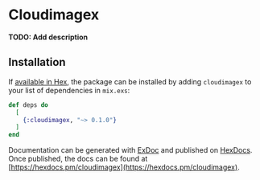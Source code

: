 # Cloudimagex

**TODO: Add description**

## Installation

If [available in Hex](https://hex.pm/docs/publish), the package can be installed
by adding `cloudimagex` to your list of dependencies in `mix.exs`:

```elixir
def deps do
  [
    {:cloudimagex, "~> 0.1.0"}
  ]
end
```

Documentation can be generated with [ExDoc](https://github.com/elixir-lang/ex_doc)
and published on [HexDocs](https://hexdocs.pm). Once published, the docs can
be found at [https://hexdocs.pm/cloudimagex](https://hexdocs.pm/cloudimagex).

